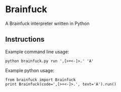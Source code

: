 Brainfuck
===============

A Brainfuck interpreter written in Python

Instructions
------------

Example command line usage:

    python brainfuck.py run ',[>+<-]>.' 'A'

Example python usage:

    from brainfuck import Brainfuck
    print Brainfuck(code=',[>+<-]>.', text='A').run()
